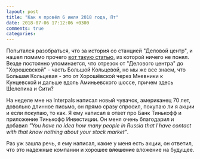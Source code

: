 ```yaml
---
layout: post
title: "Как я провёл 6 июля 2018 года, Пт"
date: 2018-07-06 17:12:06 +0300
comments: true
categories: 
---
```

Попытался разобраться, что за история со станцией "Деловой центр", и нашел помимо прочего [вот такую статью](https://dmrog.livejournal.com/572287.html), из которой ничего не понял. Везде постоянно упоминается, что отрезок от "Делового центра" до "Хорошевской" - часть Большой Кольцевой, но мы же все знаем, что Большая Кольцевая - это от Хорошёвской через Мневники к Кунцевской и дальше вдоль Аминьевского шоссе, причем здесь Шелепиха и Сити?

На неделе мне на Interpals написал новый чувачок, американец 70 лет, довольно длинное письмо, он прямо сразу спросил, покупаю ли я акции и если покупаю, то как. Я ему написал в ответ про Банк Тинькофф и приложение Тинькофф Инвестиции. Он меня очень благодарил и добавил *"You have no idea how many people in Russia that I have contact with that know nothing about your stock market"*. 

Раз уж зашла речь, я ему написал, какие у меня есть акции, он ответил, что это надежные компании и хорошее ~~влошение~~ вложение на будущее.